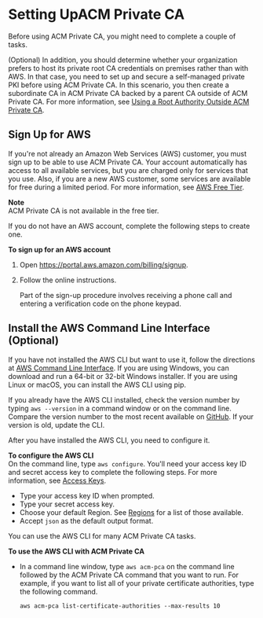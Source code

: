 # Setting UpACM Private CA<a name="PcaGettingStarted"></a>

Before using ACM Private CA, you might need to complete a couple of tasks\. 

\(Optional\) In addition, you should determine whether your organization prefers to host its private root CA credentials on premises rather than with AWS\. In that case, you need to set up and secure a self\-managed private PKI before using ACM Private CA\. In this scenario, you then create a subordinate CA in ACM Private CA backed by a parent CA outside of ACM Private CA\. For more information, see [Using a Root Authority Outside ACM Private CA](https://docs.aws.amazon.com/acm-pca/latest/userguide/PCACertInstall.html#InstallSubordinateExternal)\.

## Sign Up for AWS<a name="setup-aws"></a>

If you're not already an Amazon Web Services \(AWS\) customer, you must sign up to be able to use ACM Private CA\. Your account automatically has access to all available services, but you are charged only for services that you use\. Also, if you are a new AWS customer, some services are available for free during a limited period\. For more information, see [AWS Free Tier](https://aws.amazon.com/free/)\. 

**Note**  
ACM Private CA is not available in the free tier\.

If you do not have an AWS account, complete the following steps to create one\.

**To sign up for an AWS account**

1. Open [https://portal\.aws\.amazon\.com/billing/signup](https://portal.aws.amazon.com/billing/signup)\.

1. Follow the online instructions\.

   Part of the sign\-up procedure involves receiving a phone call and entering a verification code on the phone keypad\.

## Install the AWS Command Line Interface \(Optional\)<a name="PcaInstallCLI"></a>

If you have not installed the AWS CLI but want to use it, follow the directions at [AWS Command Line Interface](https://aws.amazon.com/cli/)\. If you are using Windows, you can download and run a 64\-bit or 32\-bit Windows installer\. If you are using Linux or macOS, you can install the AWS CLI using pip\. 

If you already have the AWS CLI installed, check the version number by typing `aws --version` in a command window or on the command line\. Compare the version number to the most recent available on [GitHub](https://github.com/aws/aws-cli)\. If your version is old, update the CLI\. 

After you have installed the AWS CLI, you need to configure it\.

**To configure the AWS CLI**  
On the command line, type `aws configure`\. You'll need your access key ID and secret access key to complete the following steps\. For more information, see [Access Keys](https://docs.aws.amazon.com/general/latest/gr/aws-sec-cred-types.html#access-keys-and-secret-access-keys)\. 
+ Type your access key ID when prompted\.
+ Type your secret access key\.
+ Choose your default Region\. See [Regions](PcaRegions.md) for a list of those available\.
+ Accept `json` as the default output format\.

You can use the AWS CLI for many ACM Private CA tasks\.

**To use the AWS CLI with ACM Private CA**
+ In a command line window, type `aws acm-pca` on the command line followed by the ACM Private CA command that you want to run\. For example, if you want to list all of your private certificate authorities, type the following command\. 

  ```
  aws acm-pca list-certificate-authorities --max-results 10
  ```